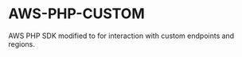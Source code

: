 AWS-PHP-CUSTOM
==============

AWS PHP SDK modified to for interaction with custom endpoints and regions.
